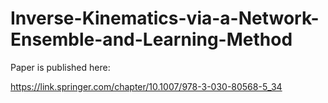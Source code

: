 # Inverse-Kinematics-via-a-Network-Ensemble-and-Learning-Method

Paper is published here:

https://link.springer.com/chapter/10.1007/978-3-030-80568-5_34
